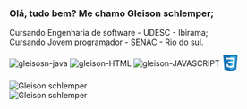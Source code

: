 
### Olá, tudo bem? Me chamo Gleison schlemper; <br/>
Cursando Engenharia de software - UDESC - Ibirama;<br/>
Cursando Jovem programador - SENAC - Rio do sul.

<div style="display: inline_block" >
    <img align="center" alt="gleisosn-java" height="40" width="50" src="https://cdn.jsdelivr.net/gh/devicons/devicon/icons/java/java-original-wordmark.svg">
  <img align="center" alt="gleison-HTML" height="35" width="40" src="https://cdn.jsdelivr.net/gh/devicons/devicon/icons/html5/html5-original-wordmark.svg" />
  <img align="center" alt="gleison-JAVASCRIPT" height="30" width="30" src="https://cdn.jsdelivr.net/gh/devicons/devicon/icons/javascript/javascript-original.svg" />
  <img align="center" alt="gleison-CSS" height="30" width="30" src="https://raw.githubusercontent.com/devicons/devicon/master/icons/css3/css3-original.svg">
</div>
<br/>

<div style="display:block">
    <img width=500 src="https://github-readme-stats.vercel.app/api?username=gleisonschlemper&theme=highcontrast&show_icons=true&hide_title=true" alt="Gleison schlemper" />
  <br>
 <img width=300 src="https://github-readme-stats.vercel.app/api/top-langs?username=gleisonschlemper&show_icons=true&theme=highcontrast&hide_border=false&hide_title=true&locale=pt-Br" alt="Gleison schlemper" />
  
</div>
